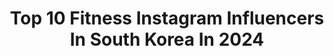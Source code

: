 ---
title: Top 10 Fitness Instagram Influencers In South Korea In 2024
description: >-
  Find top fitness Instagram influencers in South Korea in 2024. Most popular hashtags: #fitness #workout #diet.
platform: Instagram
hits: 63
text_top: Discover the most popular Instagram profiles on inBeat.
text_bottom: inBeat holds 63 Instagram influencers like this in South Korea for you to contact.
profiles:
  - username: "julienkang"
    fullname: >-
      줄리엔강
    bio: >-
      Fitness • Travel • Food • Life 🇰🇷🇫🇷🇨🇦
    location: "South Korea"
    followers: 118922
    engagement: 295
    commentsToLikes: 0.008698
    id: ckaoy1e9tfnns0i783h3ykym3
    verified: true
    hashtags: "#workout, #tanning, #gym, #fitness"
  - username: "euddeume_"
    fullname: >-
      심으뜸
    bio: >-
      contact📩 fitnessfm11@gmail.com @vivliv_official @__domdomi
    location: "South Korea"
    followers: 782265
    engagement: 158
    commentsToLikes: 0.009884
    id: ckaosw6hxtadc0i78xirf6mhk
    verified: true
    hashtags: "#popup, #teslamodels, #coachkorea, #couragetobereal"
  - username: "wo.om"
    fullname: >-
      우미미🍑움쌤
    bio: >-
      #woomimi 상점 오픈예정🛍🧸 #healthy & #fitness 🏋🏽‍♀️ Physical Training Instructor 🔍 TPI golf/google 기업,개인 레슨
    location: "South Korea"
    followers: 71299
    engagement: 326
    commentsToLikes: 0.023357
    id: ck9wdte67h6wk0j78vg8vd81f
    verified: false
    hashtags: "#lunge, #thoracicmobility, #hipabduction, #hipextension"
  - username: "west__star__"
    fullname: >-
      서별 // 플러스사이즈모델
    bio: >-
      🇰🇷 PLUS SIZE MODEL | ACTOR | FITNESS | BEAUTY @thekurvekorea @nobleman_theater 유튜브 ‘웨스트스타’ 채널
    location: "South Korea"
    followers: 22567
    engagement: 541
    commentsToLikes: 0.014856
    id: ck9haqe75dngd0j781tk89geu
    verified: false
    hashtags: "#13"
  - username: "one_the_girl"
    fullname: >-
      원도연
    bio: >-
      - ICN Fitness booty🥇, Bathing suit & Fit model🥈 - 슈퍼바디짐 트레이너 준비중🤟🏻 🇩🇪🇧🇪🇫🇷🇳🇱🇨🇭🇬🇧🇪🇸🇨🇿🇮🇹🇦🇹🇭🇺🇭🇰🇹🇭🇯🇵🇦🇺🇬🇺
    location: "South Korea"
    followers: 7655
    engagement: 410
    commentsToLikes: 0.047479
    id: ck5c06a1gsj0p0i110bh44otb
    verified: false
    hashtags: "#diet, #fitness, #workout, #weighttraining"
  - username: "himkong.jamiet"
    fullname: >-
      재미어트 대표 힘콩
    bio: >-
      �유석종 himkong �재미있는 다이어트●운동 (All about fitness) �재미어트샵�홈짐기구/보충용식품/닭가슴살
    location: "South Korea"
    followers: 122032
    engagement: 181
    commentsToLikes: 0.018916
    id: ck5hlvjyokxy90i11u2zxn29k
    verified: false
    hashtags: ""
  - username: "jinyfit_true"
    fullname: >-
      팀트루짐-TEAM TRUE 신정진
    bio: >-
      ▪️Professional PT @fitness.true ▪️지니핏의류마켓 @jinyfit09
    location: "South Korea"
    followers: 62653
    engagement: 72
    commentsToLikes: 0.033779
    id: ck14gy8nw7lw20i19zcm2kmqt
    verified: false
    hashtags: "#2021season, #herecomestheday"
  - username: "dooice"
    fullname: >-
      강두형  dooice
    bio: >-
      MODEL/FASHION/FITNESS/COMMERCIAL MODEL/ 두이스 제품 문의 언제든 편하게 DM 주세요📮 @dooice_official
    location: "South Korea"
    followers: 41424
    engagement: 274
    commentsToLikes: 0.015449
    id: ck5q2550nebge0i11tloacp7l
    verified: false
    hashtags: "#ebbetsfield, #merrychristmas"
  - username: "nana_koreazes"
    fullname: >-
      NANA_KoreaZES
    bio: >-
      Zumba® Education Specialist(ZES™) KOREA🇰🇷 Zumba®ZES™ 줌바교육전문가 nana.moon@zumbamail.com Zumba®Fitness [ Zumba®Basic1 , Zumba®Gold ]
    location: "South Korea"
    followers: 6955
    engagement: 585
    commentsToLikes: 0.035953
    id: ck5zn5i1cntme0i147x5b00wz
    verified: false
    hashtags: "#zumbawear, #hmdancefit, #zumba, #repost"
  - username: "c__woovely"
    fullname: >-
      최우영(바트짐 청라점 대표)
    bio: >-
      🇰🇷ᴡғғ ɴᴀʙʙᴀᴋᴏʀᴇᴀ sᴘᴏʀᴛᴍᴏᴅᴇʟ ᴘʀᴏ ⠀⠀⠀ #바디트랜스짐청라점 #청라헬스장 #청라PT ⠀⠀ ▶ @woovely_cheongna_fitness
    location: "South Korea"
    followers: 38072
    engagement: 168
    commentsToLikes: 0.034634
    id: ck14injg3ga4o0i19socq3e4t
    verified: false
    hashtags: "#daily, #selca, #selfie, #fitness"
---